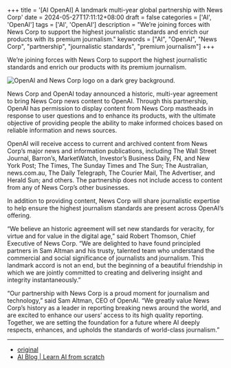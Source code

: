 +++
title = '[AI OpenAI] A landmark multi-year global partnership with News Corp'
date = 2024-05-27T17:11:12+08:00
draft = false
categories = ['AI', 'OpenAI']
tags = ['AI', 'OpenAI']
description = "We’re joining forces with News Corp to support the highest journalistic standards and enrich our products with its premium journalism."
keywords = ["AI", "OpenAI", "News Corp", "partnership", "journalistic standards", "premium journalism"]
+++

We’re joining forces with News Corp to support the highest journalistic standards and enrich our products with its premium journalism.

![OpenAI and News Corp logo on a dark grey background.](https://images.ctfassets.net/kftzwdyauwt9/5XiZ5ak5ln5RFBb9RFuUmb/4c6885a348782a8d53d35eaa90f4e1d8/News_Corp.png?w=1920&q=90&fm=webp)

News Corp and OpenAI today announced a historic, multi-year agreement to bring News Corp news content to OpenAI. Through this partnership, OpenAI has permission to display content from News Corp mastheads in response to user questions and to enhance its products, with the ultimate objective of providing people the ability to make informed choices based on reliable information and news sources. 

OpenAI will receive access to current and archived content from News Corp’s major news and information publications, including The Wall Street Journal, Barron’s, MarketWatch, Investor’s Business Daily, FN, and New York Post; The Times, The Sunday Times and The Sun; The Australian, news.com.au, The Daily Telegraph, The Courier Mail, The Advertiser, and Herald Sun; and others. The partnership does not include access to content from any of News Corp’s other businesses. 

In addition to providing content, News Corp will share journalistic expertise to help ensure the highest journalism standards are present across OpenAI’s offering. 

“We believe an historic agreement will set new standards for veracity, for virtue and for value in the digital age,” said Robert Thomson, Chief Executive of News Corp. “We are delighted to have found principled partners in Sam Altman and his trusty, talented team who understand the commercial and social significance of journalists and journalism. This landmark accord is not an end, but the beginning of a beautiful friendship in which we are jointly committed to creating and delivering insight and integrity instantaneously.”

“Our partnership with News Corp is a proud moment for journalism and technology,” said Sam Altman, CEO of OpenAI. “We greatly value News Corp’s history as a leader in reporting breaking news around the world, and are excited to enhance our users’ access to its high quality reporting. Together, we are setting the foundation for a future where AI deeply respects, enhances, and upholds the standards of world-class journalism.”

---

- [original](https://openai.com/index/news-corp-and-openai-sign-landmark-multi-year-global-partnership/)
- [AI Blog | Learn AI from scratch](https://ai-blog.aihub2022.top/en/post/ai-openai-news-corp-and-openai-sign-landmark-multi-year-global-partnership/)
